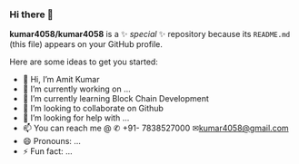 ### Hi there 👋


**kumar4058/kumar4058** is a ✨ _special_ ✨ repository because its `README.md` (this file) appears on your GitHub profile.

Here are some ideas to get you started:

- 👋 Hi, I’m Amit Kumar
- 🔭 I’m currently working on ...
- 🌱 I’m currently learning Block Chain Development
- 👯 I’m looking to collaborate on Github
- 🤔 I’m looking for help with ...
- 📫 You can reach me @
    ✆ +91- 7838527000
    ✉kumar4058@gmail.com
- 😄 Pronouns: ...
- ⚡ Fun fact: ...

